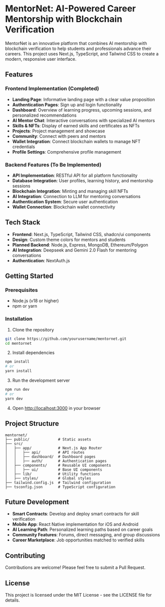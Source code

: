 # MentorNet: AI-Powered Career Mentorship with Blockchain Verification

MentorNet is an innovative platform that combines AI mentorship with blockchain verification to help students and professionals advance their careers. This project uses Next.js, TypeScript, and Tailwind CSS to create a modern, responsive user interface.

## Features

### Frontend Implementation (Completed)
- **Landing Page**: Informative landing page with a clear value proposition
- **Authentication Pages**: Sign up and login functionality
- **Dashboard**: Overview of learning progress, upcoming sessions, and personalized recommendations
- **AI Mentor Chat**: Interactive conversations with specialized AI mentors
- **Skills & NFTs**: Display of earned skills and certificates as NFTs
- **Projects**: Project management and showcase
- **Community**: Connect with peers and mentors
- **Wallet Integration**: Connect blockchain wallets to manage NFT credentials
- **Profile Settings**: Comprehensive profile management

### Backend Features (To Be Implemented)
- **API Implementation**: RESTful API for all platform functionality
- **Database Integration**: User profiles, learning history, and mentorship sessions
- **Blockchain Integration**: Minting and managing skill NFTs
- **AI Integration**: Connection to LLM for mentoring conversations
- **Authentication System**: Secure user authentication
- **Wallet Connection**: Blockchain wallet connectivity

## Tech Stack

- **Frontend**: Next.js, TypeScript, Tailwind CSS, shadcn/ui components
- **Design**: Custom theme colors for mentors and students
- **Planned Backend**: Node.js, Express, MongoDB, Ethereum/Polygon
- **AI Integration**: Deepseek and Gemini 2.0 Flash for mentoring conversations
- **Authentication**: NextAuth.js

## Getting Started

### Prerequisites
- Node.js (v18 or higher)
- npm or yarn

### Installation

1. Clone the repository
```bash
git clone https://github.com/yourusername/mentornet.git
cd mentornet
```

2. Install dependencies
```bash
npm install
# or
yarn install
```

3. Run the development server
```bash
npm run dev
# or
yarn dev
```

4. Open [http://localhost:3000](http://localhost:3000) in your browser

## Project Structure

```
mentornet/
├── public/             # Static assets
├── src/
│   ├── app/            # Next.js App Router
│   │   ├── api/        # API routes
│   │   ├── dashboard/  # Dashboard pages
│   │   ├── auth/       # Authentication pages
│   ├── components/     # Reusable UI components
│   │   ├── ui/         # Base UI components
│   ├── lib/            # Utility functions
│   ├── styles/         # Global styles
├── tailwind.config.js  # Tailwind configuration
├── tsconfig.json       # TypeScript configuration
```

## Future Development

- **Smart Contracts**: Develop and deploy smart contracts for skill verification
- **Mobile App**: React Native implementation for iOS and Android
- **AI Learning Path**: Personalized learning paths based on career goals
- **Community Features**: Forums, direct messaging, and group discussions
- **Career Marketplace**: Job opportunities matched to verified skills

## Contributing

Contributions are welcome! Please feel free to submit a Pull Request.

## License

This project is licensed under the MIT License - see the LICENSE file for details.
